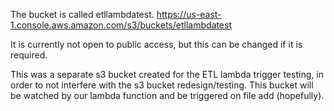 The bucket is called etllambdatest. 
https://us-east-1.console.aws.amazon.com/s3/buckets/etllambdatest

It is currently not open to public access, but this can be changed if it 
is required.

This was a separate s3 bucket created for the ETL lambda trigger testing, 
in order to not interfere with the s3 bucket redesign/testing. This bucket 
will be watched by our lambda function and be triggered on file add
(hopefully). 

